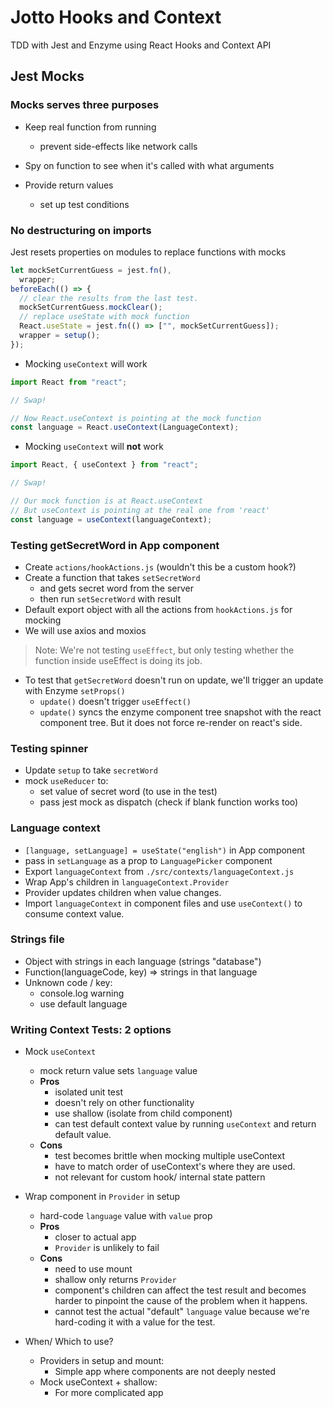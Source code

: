 # Jotto Hooks and Context

TDD with Jest and Enzyme using React Hooks and Context API

## Jest Mocks

### Mocks serves three purposes

- Keep real function from running
  - prevent side-effects like network calls
- Spy on function to see when it's called with what arguments
- Provide return values

  - set up test conditions

### No destructuring on imports

Jest resets properties on modules to replace functions with mocks

```jsx
let mockSetCurrentGuess = jest.fn(),
  wrapper;
beforeEach(() => {
  // clear the results from the last test.
  mockSetCurrentGuess.mockClear();
  // replace useState with mock function
  React.useState = jest.fn(() => ["", mockSetCurrentGuess]);
  wrapper = setup();
});
```

- Mocking `useContext` will work

```jsx
import React from "react";

// Swap!

// Now React.useContext is pointing at the mock function
const language = React.useContext(LanguageContext);
```

- Mocking `useContext` will **not** work

```jsx
import React, { useContext } from "react";

// Swap!

// Our mock function is at React.useContext
// But useContext is pointing at the real one from 'react'
const language = useContext(languageContext);
```

### Testing getSecretWord in App component

- Create `actions/hookActions.js` (wouldn't this be a custom hook?)
- Create a function that takes `setSecretWord`
  - and gets secret word from the server
  - then run `setSecretWord` with result
- Default export object with all the actions from `hookActions.js` for mocking
- We will use axios and moxios

> Note: We're not testing `useEffect`, but only testing whether the function inside useEffect is doing its job.

- To test that `getSecretWord` doesn't run on update, we'll trigger an update with Enzyme `setProps()`
  - `update()` doesn't trigger `useEffect()`
  - `update()` syncs the enzyme component tree snapshot with the react component tree. But it does not force re-render on react's side.

### Testing spinner

- Update `setup` to take `secretWord`
- mock `useReducer` to:
  - set value of secret word (to use in the test)
  - pass jest mock as dispatch (check if blank function works too)

### Language context

- `[language, setLanguage] = useState("english")` in App component
- pass in `setLanguage` as a prop to `LanguagePicker` component
- Export `languageContext` from `./src/contexts/languageContext.js`
- Wrap App's children in `languageContext.Provider`
- Provider updates children when value changes.
- Import `languageContext` in component files and use `useContext()` to consume context value.

### Strings file

- Object with strings in each language (strings "database")
- Function(languageCode, key) => strings in that language
- Unknown code / key:
  - console.log warning
  - use default language

### Writing Context Tests: 2 options

- Mock `useContext`
  - mock return value sets `language` value
  - **Pros**
    - isolated unit test
    - doesn't rely on other functionality
    - use shallow (isolate from child component)
    - can test default context value by running `useContext` and return default value.
  - **Cons**
    - test becomes brittle when mocking multiple useContext
    - have to match order of useContext's where they are used.
    - not relevant for custom hook/ internal state pattern
- Wrap component in `Provider` in setup

  - hard-code `language` value with `value` prop
  - **Pros**
    - closer to actual app
    - `Provider` is unlikely to fail
  - **Cons**
    - need to use mount
    - shallow only returns `Provider`
    - component's children can affect the test result and becomes harder to pinpoint the cause of the problem when it happens.
    - cannot test the actual "default" `language` value because we're hard-coding it with a value for the test.

- When/ Which to use?
  - Providers in setup and mount:
    - Simple app where components are not deeply nested
  - Mock useContext + shallow:
    - For more complicated app
